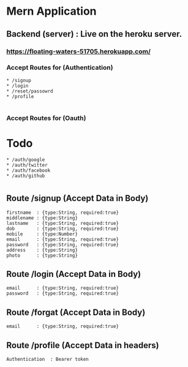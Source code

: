 # Mern Application 

## Backend  (server) : Live on the heroku server.
### https://floating-waters-51705.herokuapp.com/
### Accept Routes for (Authentication)

    * /signup
    * /login
    * /reset/passowrd
    * /profile
#
### Accept Routes for (Oauth) 
# Todo

    * /auth/google
    * /auth/twitter
    * /auth/facebook
    * /auth/github

#

## Route /signup (Accept Data in Body)
    firstname  : {type:String, required:true}
    middlename : {type:String}
    lastname   : {type:String, required:true}
    dob        : {type:String, required:true}
    mobile     : {type:Number}
    email      : {type:String, required:true}
    password   : {type:String, required:true}
    address    : {type:String}
    photo      : {type:String}

## Route /login (Accept Data in Body)
    
    email      : {type:String, required:true}
    password   : {type:String, required:true}
   
## Route /forgat (Accept Data in Body)
    
    email      : {type:String, required:true}

## Route /profile (Accept Data in headers)
    
    Authentication  : Bearer token


    




